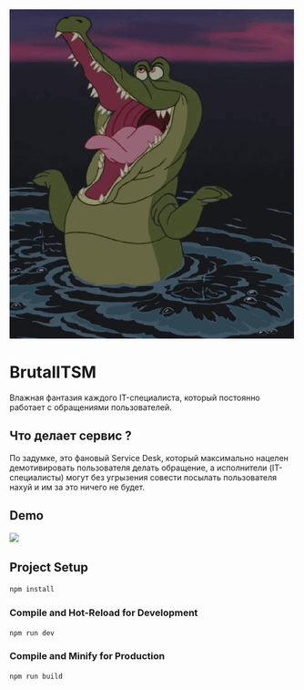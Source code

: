<img src="https://github.com/koteyye/brutalITSM/blob/master/public/image/e59e420089878a578c464280bf4fbc42.gif?raw=true">

# BrutalITSM
Влажная фантазия каждого IT-специалиста, который постоянно работает с обращениями пользователей.

## Что делает сервис ?
По задумке, это фановый Service Desk, который максимально нацелен демотивировать пользователя делать обращение, а исполнители (IT-специалисты) могут без угрызения совести посылать пользователя нахуй и им за это ничего не будет.

## Demo
![](https://github.com/koteyye/brutalITSM/blob/master/public/demo/demo.gif)

## Project Setup

```sh
npm install
```

### Compile and Hot-Reload for Development

```sh
npm run dev
```

### Compile and Minify for Production

```sh
npm run build
```
